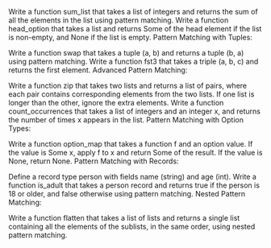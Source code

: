 Write a function sum_list that takes a list of integers and returns the sum of all the elements in the list using pattern matching.
Write a function head_option that takes a list and returns Some of the head element if the list is non-empty, and None if the list is empty.
Pattern Matching with Tuples:

Write a function swap that takes a tuple (a, b) and returns a tuple (b, a) using pattern matching.
Write a function fst3 that takes a triple (a, b, c) and returns the first element.
Advanced Pattern Matching:

Write a function zip that takes two lists and returns a list of pairs, where each pair contains corresponding elements from the two lists. If one list is longer than the other, ignore the extra elements.
Write a function count_occurrences that takes a list of integers and an integer x, and returns the number of times x appears in the list.
Pattern Matching with Option Types:

Write a function option_map that takes a function f and an option value. If the value is Some x, apply f to x and return Some of the result. If the value is None, return None.
Pattern Matching with Records:

Define a record type person with fields name (string) and age (int). Write a function is_adult that takes a person record and returns true if the person is 18 or older, and false otherwise using pattern matching.
Nested Pattern Matching:

Write a function flatten that takes a list of lists and returns a single list containing all the elements of the sublists, in the same order, using nested pattern matching.
